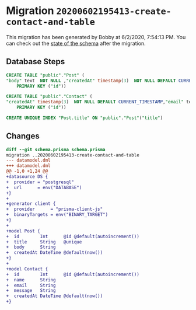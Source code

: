 # Migration `20200602195413-create-contact-and-table`

This migration has been generated by Bobby at 6/2/2020, 7:54:13 PM.
You can check out the [state of the schema](./schema.prisma) after the migration.

## Database Steps

```sql
CREATE TABLE "public"."Post" (
"body" text  NOT NULL ,"createdAt" timestamp(3)  NOT NULL DEFAULT CURRENT_TIMESTAMP,"id" SERIAL,"title" text  NOT NULL ,
    PRIMARY KEY ("id"))

CREATE TABLE "public"."Contact" (
"createdAt" timestamp(3)  NOT NULL DEFAULT CURRENT_TIMESTAMP,"email" text  NOT NULL ,"id" SERIAL,"message" text  NOT NULL ,"name" text  NOT NULL ,
    PRIMARY KEY ("id"))

CREATE UNIQUE INDEX "Post.title" ON "public"."Post"("title")
```

## Changes

```diff
diff --git schema.prisma schema.prisma
migration ..20200602195413-create-contact-and-table
--- datamodel.dml
+++ datamodel.dml
@@ -1,0 +1,24 @@
+datasource DS {
+  provider = "postgresql"
+  url      = env("DATABASE")
+}
+
+generator client {
+  provider      = "prisma-client-js"
+  binaryTargets = env("BINARY_TARGET")
+}
+
+model Post {
+  id        Int      @id @default(autoincrement())
+  title     String   @unique
+  body      String
+  createdAt DateTime @default(now())
+}
+
+model Contact {
+  id        Int      @id @default(autoincrement())
+  name      String
+  email     String
+  message   String
+  createdAt DateTime @default(now())
+}
```


